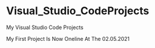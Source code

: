 # Visual_Studio_CodeProjects
My Visual Studio Code Projects

My First Project Is Now Oneline At The 02.05.2021
